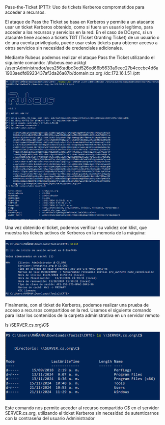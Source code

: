 Pass-the-Ticket (PTT): Uso de tickets Kerberos comprometidos para acceder a recursos.

El ataque de Pass the Ticket se basa en Kerberos y permite a un atacante usar un ticket
Kerberos obtenido, como si fuera un usuario legítimo, para acceder a los recursos y
servicios en la red. En el caso de DCsync, si un atacante tiene acceso a tickets TGT
(Ticket Granting Ticket) de un usuario o de una cuenta privilegiada, puede usar estos
tickets para obtener acceso a otros servicios sin necesidad de credenciales adicionales.

Mediante Rubeus podemos realizar el ataque Pass the Ticket utilizando el siguiente comando:
.\Rubeus.exe asktgt /user:Administrador/aes256:adbc3ed526ed66b5633a9eec27b4cccbc4d6a1903aedfd6923437af3da26a87b/domain:cs.org /dc:172.16.1.51 /ptt

![alt text](https://github.com/Karovil/Active-Directory/blob/Andr%C3%A9s-Arbel%C3%A1ez/ptt1.png)

Una vez obtenido el ticket, podemos verificar su validez con klist, que muestra los
tickets activos de Kerberos en la memoria de la máquina:

![alt text](https://github.com/Karovil/Active-Directory/blob/Andr%C3%A9s-Arbel%C3%A1ez/ptt2.png)

Finalmente, con el ticket de Kerberos, podemos realizar una prueba de acceso a
recursos compartidos en la red. Usamos el siguiente comando para listar los contenidos
de la carpeta administrativa en un servidor remoto

ls \\SERVER.cs.org\C$

![alt text](https://github.com/Karovil/Active-Directory/blob/Andr%C3%A9s-Arbel%C3%A1ez/ptt3.png)

Este comando nos permite acceder al recurso compartido C$ en el servidor
SERVER.cs.org, utilizando el ticket Kerberos sin necesidad de autenticarnos con la
contraseña del usuario Administrador
